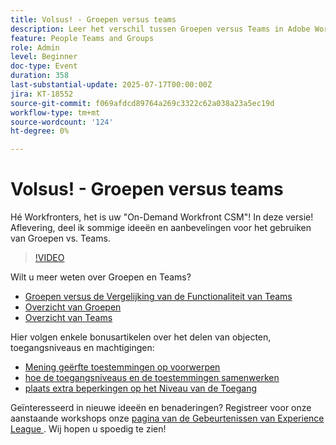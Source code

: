 ```yaml
---
title: Volsus! - Groepen versus teams
description: Leer het verschil tussen Groepen versus Teams in Adobe Workfront voor betere structuur, samenwerking, en taakbeheer.
feature: People Teams and Groups
role: Admin
level: Beginner
doc-type: Event
duration: 358
last-substantial-update: 2025-07-17T00:00:00Z
jira: KT-18552
source-git-commit: f069afdcd89764a269c3322c62a038a23a5ec19d
workflow-type: tm+mt
source-wordcount: '124'
ht-degree: 0%

---
```



# Volsus! - Groepen versus teams

Hé Workfronters, het is uw &quot;On-Demand Workfront CSM&quot;! In deze versie! Aflevering, deel ik sommige ideeën en aanbevelingen voor het gebruiken van Groepen vs. Teams.

>[!VIDEO](https://video.tv.adobe.com/v/3467359/?learn=on&enablevpops&captions=dut)

Wilt u meer weten over Groepen en Teams?

* [ Groepen versus de Vergelijking van de Functionaliteit van Teams ](https://experienceleague.adobe.com/nl/docs/workfront/using/teams-groups/work-with-groups-teams/understanding-differences-and-similarities-between-groups-and-teams)
* [ Overzicht van Groepen ](https://experienceleague.adobe.com/nl/docs/workfront/using/administration-and-setup/manage-groups/groups/groups)
* [ Overzicht van Teams ](https://experienceleague.adobe.com/nl/docs/workfront/using/teams-groups/create-manage-teams/teams-overview)

Hier volgen enkele bonusartikelen over het delen van objecten, toegangsniveaus en machtigingen:

* [ Mening geërfte toestemmingen op voorwerpen ](https://experienceleague.adobe.com/nl/docs/workfront/using/basics/grant-request-object-permissions/view-inherited-permissions-on-objects)
* [ hoe de toegangsniveaus en de toestemmingen samenwerken ](https://experienceleague.adobe.com/nl/docs/workfront/using/administration-and-setup/add-users/access-levels/access-level-overview#how-access-levels-and-permissions-work-together)
* [ plaats extra beperkingen op het Niveau van de Toegang ](https://experienceleague.adobe.com/nl/docs/workfront/using/administration-and-setup/add-users/configure-access/create-modify-access-levels#planner-users:~:text=Click%20Set%20additional%20restrictions%2C%20then%20set%20any%20of%20the%20following%20restrictions%20for%20the%20access%20level)

Geïnteresseerd in nieuwe ideeën en benaderingen? Registreer voor onze aanstaande workshops onze [ pagina van de Gebeurtenissen van Experience League ](https://experienceleague.adobe.com/nl/events?filters=Workfront). Wij hopen u spoedig te zien!


